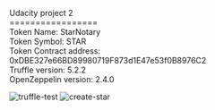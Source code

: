 Udacity project 2\
=================\
Token Name: StarNotary\
Token Symbol: STAR\
Token Contract address: 0xDBE327e66BD89980719F873d1E47e53f0B8976C2\
Truffle version: 5.2.2\
OpenZeppelin version: 2.4.0

![truffle-test](https://user-images.githubusercontent.com/29928713/126401606-6eb96168-98c4-41bc-b8cb-e7a71c00b721.png)
![create-star](https://user-images.githubusercontent.com/29928713/126402313-74b07d3b-44cc-4266-b6f4-792cc5fe3dac.png)


